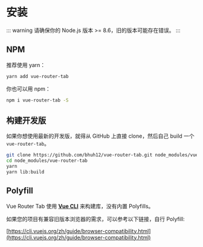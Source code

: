 # 安装

::: warning
请确保你的 Node.js 版本 >= 8.6，旧的版本可能存在错误。
:::

## NPM

推荐使用 yarn：

```bash
yarn add vue-router-tab
```

你也可以用 npm：

```bash
npm i vue-router-tab -S
```

## 构建开发版

如果你想使用最新的开发版，就得从 GitHub 上直接 clone，然后自己 build 一个 `vue-router-tab`。

```bash
git clone https://github.com/bhuh12/vue-router-tab.git node_modules/vue-router-tab
cd node_modules/vue-router-tab
yarn
yarn lib:build
```

## Polyfill

Vue Router Tab 使用 [**Vue CLI**](https://cli.vuejs.org) 来构建库，没有内置 Polyfills。

如果您的项目有兼容旧版本浏览器的需求，可以参考以下链接，自行 Polyfill:

[https://cli.vuejs.org/zh/guide/browser-compatibility.html](https://cli.vuejs.org/zh/guide/browser-compatibility.html)
